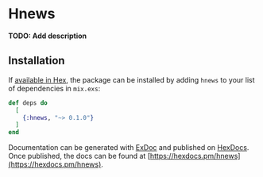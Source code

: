 # Hnews

**TODO: Add description**

## Installation

If [available in Hex](https://hex.pm/docs/publish), the package can be installed
by adding `hnews` to your list of dependencies in `mix.exs`:

```elixir
def deps do
  [
    {:hnews, "~> 0.1.0"}
  ]
end
```

Documentation can be generated with [ExDoc](https://github.com/elixir-lang/ex_doc)
and published on [HexDocs](https://hexdocs.pm). Once published, the docs can
be found at [https://hexdocs.pm/hnews](https://hexdocs.pm/hnews).

